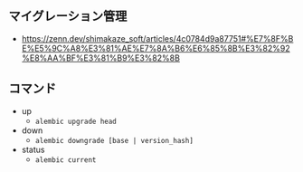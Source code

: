 
## マイグレーション管理
- https://zenn.dev/shimakaze_soft/articles/4c0784d9a87751#%E7%8F%BE%E5%9C%A8%E3%81%AE%E7%8A%B6%E6%85%8B%E3%82%92%E8%AA%BF%E3%81%B9%E3%82%8B

## コマンド
- up
    - `alembic upgrade head`
- down
    - `alembic downgrade [base | version_hash]`
- status
    - `alembic current`
